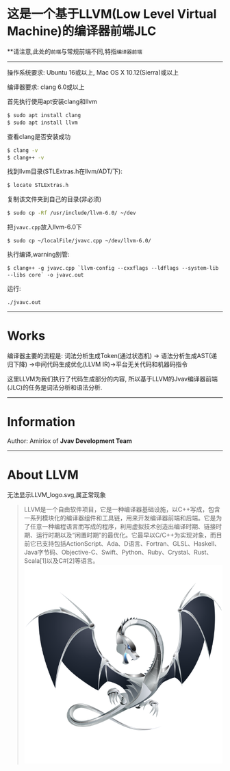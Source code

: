 # 这是一个基于LLVM(Low Level Virtual Machine)的编译器前端JLC
**请注意,此处的`前端`与常规前端不同,特指`编译器前端`

---

操作系统要求: Ubuntu 16或以上, Mac OS X 10.12(Sierra)或以上

编译器要求: clang 6.0或以上

首先执行使用apt安装clang和llvm
```bash
$ sudo apt install clang
$ sudo apt install llvm
```
查看clang是否安装成功
```bash
$ clang -v
$ clang++ -v
```
找到llvm目录(STLExtras.h在llvm/ADT/下):
```bash
$ locate STLExtras.h
```
复制该文件夹到自己的目录(非必须)
```bash
$ sudo cp -Rf /usr/include/llvm-6.0/ ~/dev
```
把`jvavc.cpp`放入llvm-6.0下
```
$ sudo cp ~/localFile/jvavc.cpp ~/dev/llvm-6.0/
```
执行编译,warning别管:
```
$ clang++ -g jvavc.cpp `llvm-config --cxxflags --ldflags --system-lib --libs core` -o jvavc.out
```
运行:
```
./jvavc.out
```


---

# Works
编译器主要的流程是:
词法分析生成Token(通过状态机) -> 语法分析生成AST(递归下降)
->中间代码生成优化(LLVM IR)->平台无关代码和机器码指令

这里LLVM为我们执行了代码生成部分的内容,
所以基于LLVM的Jvav编译器前端(JLC)的任务是词法分析和语法分析.

---

# Information
Author: Amiriox of **Jvav Development Team**

---

# About LLVM
无法显示LLVM_logo.svg,属正常现象
> LLVM是一个自由软件项目，它是一种编译器基础设施，以C++写成，包含一系列模块化的编译器组件和工具链，用来开发编译器前端和后端。它是为了任意一种编程语言而写成的程序，利用虚拟技术创造出编译时期、链接时期、运行时期以及“闲置时期”的最优化。它最早以C/C++为实现对象，而目前它已支持包括ActionScript、Ada、D语言、Fortran、GLSL、Haskell、Java字节码、Objective-C、Swift、Python、Ruby、Crystal、Rust、Scala[1]以及C#[2]等语言。
![](LLVM_logo.svg)
